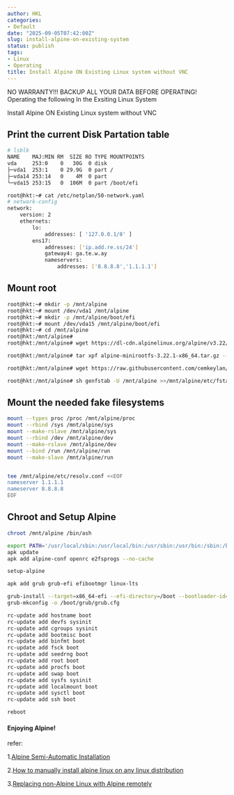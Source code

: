 ```yaml
---
author: HKL
categories:
- Default
date: "2025-09-05T07:42:00Z"
slug: install-alpine-on-existing-system
status: publish
tags:
- Linux
- Operating
title: Install Alpine ON Existing Linux system without VNC
---
```



NO WARRANTY!!! BACKUP ALL YOUR DATA BEFORE OPERATING!
Operating the following In the Exsiting Linux System

Install Alpine ON Existing Linux system without VNC

## Print the current Disk Partation table

```bash
# lsblk
NAME    MAJ:MIN RM  SIZE RO TYPE MOUNTPOINTS
vda     253:0    0   30G  0 disk
├─vda1  253:1    0 29.9G  0 part /
├─vda14 253:14   0    4M  0 part
└─vda15 253:15   0  106M  0 part /boot/efi

root@hkt:~# cat /etc/netplan/50-network.yaml
# network-config
network:
    version: 2
    ethernets:
        lo:
            addresses: [ '127.0.0.1/8' ]
        ens17:
            addresses: ['ip.add.re.ss/24']
            gateway4: ga.te.w.ay
            nameservers:
                addresses: ['8.8.8.8','1.1.1.1']
```

## Mount root

```bash
root@hkt:~# mkdir -p /mnt/alpine
root@hkt:~# mount /dev/vda1 /mnt/alpine
root@hkt:~# mkdir -p /mnt/alpine/boot/efi
root@hkt:~# mount /dev/vda15 /mnt/alpine/boot/efi
root@hkt:~# cd /mnt/alpine
root@hkt:/mnt/alpine#
root@hkt:/mnt/alpine# wget https://dl-cdn.alpinelinux.org/alpine/v3.22/releases/x86_64/alpine-minirootfs-3.22.1-x86_64.tar.gz

root@hkt:/mnt/alpine# tar xpf alpine-minirootfs-3.22.1-x86_64.tar.gz --xattrs-include='*.*' --numeric-owner

root@hkt:/mnt/alpine# wget https://raw.githubusercontent.com/cemkeylan/genfstab/master/genfstab

root@hkt:/mnt/alpine# sh genfstab -U /mnt/alpine >>/mnt/alpine/etc/fstab
```

## Mount the needed fake filesystems

```bash
mount --types proc /proc /mnt/alpine/proc
mount --rbind /sys /mnt/alpine/sys
mount --make-rslave /mnt/alpine/sys
mount --rbind /dev /mnt/alpine/dev
mount --make-rslave /mnt/alpine/dev
mount --bind /run /mnt/alpine/run
mount --make-slave /mnt/alpine/run


tee /mnt/alpine/etc/resolv.conf <<EOF
nameserver 1.1.1.1
nameserver 8.8.8.8
EOF
```

##  Chroot and Setup Alpine

```bash
chroot /mnt/alpine /bin/ash

export PATH='/usr/local/sbin:/usr/local/bin:/usr/sbin:/usr/bin:/sbin:/bin'
apk update
apk add alpine-conf openrc e2fsprogs --no-cache

setup-alpine

apk add grub grub-efi efibootmgr linux-lts	

grub-install --target=x86_64-efi --efi-directory=/boot --bootloader-id=ALPINE --no-nvram
grub-mkconfig -o /boot/grub/grub.cfg

rc-update add hostname boot
rc-update add devfs sysinit
rc-update add cgroups sysinit
rc-update add bootmisc boot
rc-update add binfmt boot
rc-update add fsck boot
rc-update add seedrng boot
rc-update add root boot
rc-update add procfs boot
rc-update add swap boot
rc-update add sysfs sysinit
rc-update add localmount boot
rc-update add sysctl boot
rc-update add ssh boot

reboot
```

#### Enjoying Alpine!

refer:

1.[Alpine Semi-Automatic Installation](https://docs.alpinelinux.org/user-handbook/0.1a/Installing/manual.html)

2.[How to manually install alpine linux on any linux distribution](https://blog.ari.lt/b/how-to-manually-install-alpine-linux-on-any-linux-distribution/)

3.[Replacing non-Alpine Linux with Alpine remotely](https://wiki.alpinelinux.org/wiki/Replacing_non-Alpine_Linux_with_Alpine_remotely#Without_VNC_access)
